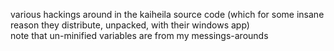 various hackings around in the kaiheila source code (which for some insane reason they distribute, unpacked, with their windows app)  
note that un-minified variables are from my messings-arounds
